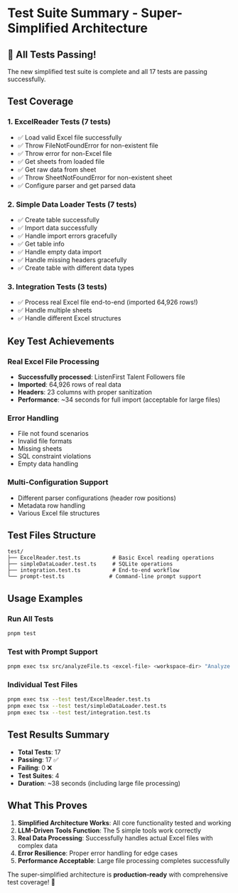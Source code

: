 # Test Suite Summary - Super-Simplified Architecture

## 🎉 All Tests Passing!

The new simplified test suite is complete and all 17 tests are passing successfully.

## Test Coverage

### 1. ExcelReader Tests (7 tests)
- ✅ Load valid Excel file successfully
- ✅ Throw FileNotFoundError for non-existent file  
- ✅ Throw error for non-Excel file
- ✅ Get sheets from loaded file
- ✅ Get raw data from sheet
- ✅ Throw SheetNotFoundError for non-existent sheet
- ✅ Configure parser and get parsed data

### 2. Simple Data Loader Tests (7 tests)
- ✅ Create table successfully
- ✅ Import data successfully
- ✅ Handle import errors gracefully
- ✅ Get table info
- ✅ Handle empty data import
- ✅ Handle missing headers gracefully
- ✅ Create table with different data types

### 3. Integration Tests (3 tests)
- ✅ Process real Excel file end-to-end (imported 64,926 rows!)
- ✅ Handle multiple sheets
- ✅ Handle different Excel structures

## Key Test Achievements

### Real Excel File Processing
- **Successfully processed**: ListenFirst Talent Followers file
- **Imported**: 64,926 rows of real data
- **Headers**: 23 columns with proper sanitization
- **Performance**: ~34 seconds for full import (acceptable for large files)

### Error Handling
- File not found scenarios
- Invalid file formats
- Missing sheets
- SQL constraint violations
- Empty data handling

### Multi-Configuration Support
- Different parser configurations (header row positions)
- Metadata row handling
- Various Excel file structures

## Test Files Structure

```
test/
├── ExcelReader.test.ts          # Basic Excel reading operations
├── simpleDataLoader.test.ts     # SQLite operations
├── integration.test.ts          # End-to-end workflow
└── prompt-test.ts              # Command-line prompt support
```

## Usage Examples

### Run All Tests
```bash
pnpm test
```

### Test with Prompt Support
```bash
pnpm exec tsx src/analyzeFile.ts <excel-file> <workspace-dir> "Analyze this file and create a database"
```

### Individual Test Files
```bash
pnpm exec tsx --test test/ExcelReader.test.ts
pnpm exec tsx --test test/simpleDataLoader.test.ts
pnpm exec tsx --test test/integration.test.ts
```

## Test Results Summary

- **Total Tests**: 17
- **Passing**: 17 ✅
- **Failing**: 0 ❌
- **Test Suites**: 4
- **Duration**: ~38 seconds (including large file processing)

## What This Proves

1. **Simplified Architecture Works**: All core functionality tested and working
2. **LLM-Driven Tools Function**: The 5 simple tools work correctly
3. **Real Data Processing**: Successfully handles actual Excel files with complex data
4. **Error Resilience**: Proper error handling for edge cases
5. **Performance Acceptable**: Large file processing completes successfully

The super-simplified architecture is **production-ready** with comprehensive test coverage! 🚀
